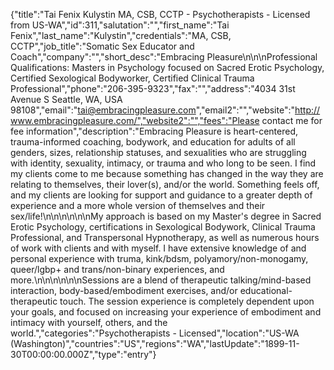 {"title":"Tai Fenix Kulystin MA, CSB, CCTP - Psychotherapists - Licensed from US-WA","id":311,"salutation":"","first_name":"Tai Fenix","last_name":"Kulystin","credentials":"MA, CSB, CCTP","job_title":"Somatic Sex Educator and Coach","company":"","short_desc":"Embracing Pleasure\n\n\nProfessional Qualifications: Masters in Psychology focused on Sacred Erotic Psychology, Certified Sexological Bodyworker, Certified Clinical Trauma Professional","phone":"206-395-9323","fax":"","address":"4034 31st Avenue S Seattle, WA, USA 98108","email":"tai@embracingpleasure.com","email2":"","website":"http://www.embracingpleasure.com/","website2":"","fees":"Please contact me for fee information","description":"Embracing Pleasure is heart-centered, trauma-informed coaching, bodywork, and education for adults of all genders, sizes, relationship statuses, and sexualities who are struggling with identity, sexuality, intimacy, or trauma and who long to be seen. I find my clients come to me because something has changed in the way they are relating to themselves, their lover(s), and/or the world. Something feels off, and my clients are looking for support and guidance to a greater depth of experience and a more whole version of themselves and their sex/life!\n\n\n\n\n\nMy approach is based on my Master's degree in Sacred Erotic Psychology, certifications in Sexological Bodywork, Clinical Trauma Professional, and Transpersonal Hypnotherapy, as well as numerous hours of work with clients and with myself. I have extensive knowledge of and personal experience with truma, kink/bdsm, polyamory/non-monogamy, queer/lgbp+ and trans/non-binary experiences, and more.\n\n\n\n\n\nSessions are a blend of therapeutic talking/mind-based interaction, body-based/embodiment exercises, and/or educational-therapeutic touch. The session experience is completely dependent upon your goals, and focused on increasing your experience of embodiment and intimacy with yourself, others, and the world.","categories":"Psychotherapists - Licensed","location":"US-WA (Washington)","countries":"US","regions":"WA","lastUpdate":"1899-11-30T00:00:00.000Z","type":"entry"}
